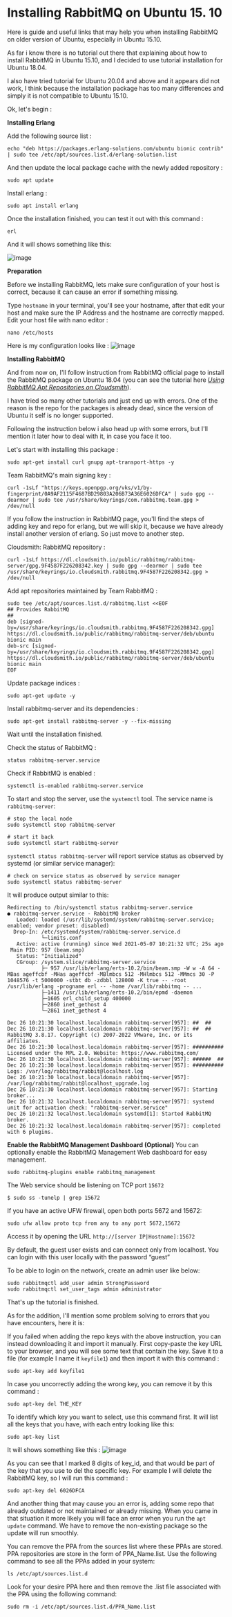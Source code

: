 # Installing RabbitMQ on Ubuntu 15. 10

Here is guide and useful links that may help you when installing RabbitMQ on older version of Ubuntu, especially in Ubuntu 15.10.

As far i know there is no tutorial out there that explaining about how to install RabbitMQ in Ubuntu 15.10, and I decided to use tutorial installation for Ubuntu 18.04.

I also have tried tutorial for Ubuntu 20.04 and above and it appears did not work, I think because the installation package has too many differences and simply it is not compatible to Ubuntu 15.10.

Ok, let's begin :

**Installing Erlang**

Add the following source list : 

```
echo "deb https://packages.erlang-solutions.com/ubuntu bionic contrib" | sudo tee /etc/apt/sources.list.d/erlang-solution.list
```

And then update the local package cache with the newly added repository : 

```
sudo apt update
```

Install erlang :

```
sudo apt install erlang
```

Once the installation finished, you can test it out with this command :

```
erl
```

And it will shows something like this:

![image](https://user-images.githubusercontent.com/6629806/186396380-ca0bff0d-8fd3-464b-bbe3-5a31c3cf8ab0.png)


**Preparation**

Before we installing RabbitMQ, lets make sure configuration of your host is correct, because it can cause an error if something missing.

Type `hostname` in your terminal, you'll see your hostname, after that edit your host and make sure the IP Address and the hostname are correctly mapped. Edit your host file with nano editor :

 ```
 nano /etc/hosts
 ```
Here is my configuration looks like :
![image](https://user-images.githubusercontent.com/6629806/186467800-ebaeff1d-b8e4-45d3-beed-acad4b4c7613.png)


**Installing RabbitMQ**

And from now on, I'll follow instruction from RabbitMQ official page to install the RabbitMQ package on Ubuntu 18.04 (you can see the tutorial here [*Using RabbitMQ Apt Repositories on Cloudsmith*](https://www.rabbitmq.com/install-debian.html#apt-cloudsmith)). 

I have tried so many other tutorials and just end up with errors. One of the reason is the repo for the packages is already dead, since the version of Ubuntu it self is no longer supported.

Following the instruction below i also head up with some errors, but I'll mention it later how to deal with it, in case you face it too.

Let's start with installing this package :
```
sudo apt-get install curl gnupg apt-transport-https -y
```

Team RabbitMQ's main signing key :
```
curl -1sLf "https://keys.openpgp.org/vks/v1/by-fingerprint/0A9AF2115F4687BD29803A206B73A36E6026DFCA" | sudo gpg --dearmor | sudo tee /usr/share/keyrings/com.rabbitmq.team.gpg > /dev/null
```

If you follow the instruction in RabbitMQ page, you'll find the steps of adding key and repo for erlang, but we will skip it, because we have already install another version of erlang. So just move to another step.

Cloudsmith: RabbitMQ repository : 
```
curl -1sLf https://dl.cloudsmith.io/public/rabbitmq/rabbitmq-server/gpg.9F4587F226208342.key | sudo gpg --dearmor | sudo tee /usr/share/keyrings/io.cloudsmith.rabbitmq.9F4587F226208342.gpg > /dev/null
```

Add apt repositories maintained by Team RabbitMQ : 
```
sudo tee /etc/apt/sources.list.d/rabbitmq.list <<EOF
## Provides RabbitMQ
##
deb [signed-by=/usr/share/keyrings/io.cloudsmith.rabbitmq.9F4587F226208342.gpg] https://dl.cloudsmith.io/public/rabbitmq/rabbitmq-server/deb/ubuntu bionic main
deb-src [signed-by=/usr/share/keyrings/io.cloudsmith.rabbitmq.9F4587F226208342.gpg] https://dl.cloudsmith.io/public/rabbitmq/rabbitmq-server/deb/ubuntu bionic main
EOF
```

Update package indices :
```
sudo apt-get update -y
```

Install rabbitmq-server and its dependencies : 
```
sudo apt-get install rabbitmq-server -y --fix-missing
```

Wait until the installation finished.

Check the status of RabbitMQ :
```
status rabbitmq-server.service
```

Check if RabbitMQ is enabled :
```
systemctl is-enabled rabbitmq-server.service
```

To start and stop the server, use the `systemctl` tool. The service name is `rabbitmq-server`:
```
# stop the local node
sudo systemctl stop rabbitmq-server

# start it back
sudo systemctl start rabbitmq-server
```

`systemctl status rabbitmq-server` will report service status as observed by systemd (or similar service manager):
```
# check on service status as observed by service manager
sudo systemctl status rabbitmq-server
```

It will produce output similar to this:
```
Redirecting to /bin/systemctl status rabbitmq-server.service
● rabbitmq-server.service - RabbitMQ broker
   Loaded: loaded (/usr/lib/systemd/system/rabbitmq-server.service; enabled; vendor preset: disabled)
  Drop-In: /etc/systemd/system/rabbitmq-server.service.d
           └─limits.conf
   Active: active (running) since Wed 2021-05-07 10:21:32 UTC; 25s ago
 Main PID: 957 (beam.smp)
   Status: "Initialized"
   CGroup: /system.slice/rabbitmq-server.service
           ├─ 957 /usr/lib/erlang/erts-10.2/bin/beam.smp -W w -A 64 -MBas ageffcbf -MHas ageffcbf -MBlmbcs 512 -MHlmbcs 512 -MMmcs 30 -P 1048576 -t 5000000 -stbt db -zdbbl 128000 -K true -- -root /usr/lib/erlang -progname erl -- -home /var/lib/rabbitmq -- ...
           ├─1411 /usr/lib/erlang/erts-10.2/bin/epmd -daemon
           ├─1605 erl_child_setup 400000
           ├─2860 inet_gethost 4
           └─2861 inet_gethost 4

Dec 26 10:21:30 localhost.localdomain rabbitmq-server[957]: ##  ##
Dec 26 10:21:30 localhost.localdomain rabbitmq-server[957]: ##  ##      RabbitMQ 3.8.17. Copyright (c) 2007-2022 VMware, Inc. or its affiliates.
Dec 26 10:21:30 localhost.localdomain rabbitmq-server[957]: ##########  Licensed under the MPL 2.0. Website: https://www.rabbitmq.com/
Dec 26 10:21:30 localhost.localdomain rabbitmq-server[957]: ######  ##
Dec 26 10:21:30 localhost.localdomain rabbitmq-server[957]: ##########  Logs: /var/log/rabbitmq/rabbit@localhost.log
Dec 26 10:21:30 localhost.localdomain rabbitmq-server[957]: /var/log/rabbitmq/rabbit@localhost_upgrade.log
Dec 26 10:21:30 localhost.localdomain rabbitmq-server[957]: Starting broker...
Dec 26 10:21:32 localhost.localdomain rabbitmq-server[957]: systemd unit for activation check: "rabbitmq-server.service"
Dec 26 10:21:32 localhost.localdomain systemd[1]: Started RabbitMQ broker.
Dec 26 10:21:32 localhost.localdomain rabbitmq-server[957]: completed with 6 plugins.
```

**Enable the RabbitMQ Management Dashboard (Optional)**
You can optionally enable the RabbitMQ Management Web dashboard for easy management.
```
sudo rabbitmq-plugins enable rabbitmq_management
```

The Web service should be listening on TCP port `15672`
```
$ sudo ss -tunelp | grep 15672
```

If you have an active UFW firewall, open both ports 5672 and 15672:
```
sudo ufw allow proto tcp from any to any port 5672,15672
```

Access it by opening the URL `http://[server IP|Hostname]:15672`

By default, the guest user exists and can connect only from localhost. You can login with this user locally with the password “guest”

To be able to login on the network, create an admin user like below:
```
sudo rabbitmqctl add_user admin StrongPassword
sudo rabbitmqctl set_user_tags admin administrator
```

That's up the tutorial is finished. 

As for the addition, I'll mention some problem solving to errors that you have encounters, here it is:

If you failed when adding the repo keys with the above instruction, you can instead downloading it and import it manually. First copy-paste the key URL to your browser, and you will see some text that contain the key. Save it to a file (for example I name it `keyfile1`) and then import it with this command :
```
sudo apt-key add keyfile1
```

In case you uncorrectly adding the wrong key, you can remove it by this command :
```
sudo apt-key del THE_KEY
```

To identify which key you want to select, use this command first. It will list all the keys that you have, with each entry looking like this:
```
sudo apt-key list
```
It will shows something like this :
![image](https://user-images.githubusercontent.com/6629806/186481679-d0c03090-628f-4074-a682-96558d42ae42.png)

As you can see that I marked 8 digits of key_id, and that would be part of the key that you use to del the specific key. For example I will delete the RabbitMQ key, so I will run this command :
```
sudo apt-key del 6026DFCA
```

And another thing that may cause you an error is, adding some repo that already outdated or not maintained or already missing. When you came in that situation it more likely you will face an error when you run the `apt update` command. We have to remove the non-existing package so the update will run smoothly.

You can remove the PPA from the sources list where these PPAs are stored. PPA repositories are store in the form of PPA_Name.list. Use the following command to see all the PPAs added in your system:
```
ls /etc/apt/sources.list.d
```

Look for your desire PPA here and then remove the .list file associated with the PPA using the following command:
```
sudo rm -i /etc/apt/sources.list.d/PPA_Name.list
```


